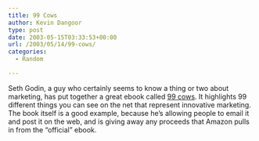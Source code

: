 ```yaml
---
title: 99 Cows
author: Kevin Dangoor
type: post
date: 2003-05-15T03:33:53+00:00
url: /2003/05/14/99-cows/
categories:
  - Random

---
```

Seth Godin, a guy who certainly seems to know a thing or two about marketing, has put together a great ebook called  [99 cows][1]. It highlights 99 different things you can see on the net that represent innovative marketing. The book itself is a good example, because he&#8217;s allowing people to email it and post it on the web, and is giving away any proceeds that Amazon pulls in from the &#8220;official&#8221; ebook.

 [1]: http://cyber.law.harvard.edu/blogs/gems/crimson1/99cows.pdf "99cows.pdf (application/pdf Object)"